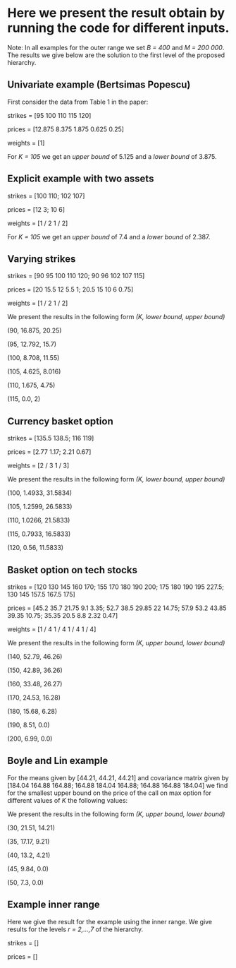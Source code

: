 # Here we present the result obtain by running the code for different inputs. 

Note: In all examples for the outer range we set *B = 400* and *M = 200 000*. The results we give below are the solution to the first level of the proposed hierarchy. 


## Univariate example (Bertsimas Popescu)
First consider the data from Table 1 in the paper:

strikes = [95 100 110 115 120]

prices = [12.875 8.375 1.875 0.625 0.25]

weights = [1]

For *K = 105* we get an *upper bound* of 5.125 and a *lower bound* of 3.875.

## Explicit example with two assets

strikes = [100 110;
          102 107]

prices = [12 3;
          10 6]

weights = [1 / 2 1 / 2]

For *K = 105* we get an *upper bound* of 7.4 and a *lower bound* of 2.387.

## Varying strikes 

strikes = [90 95 100 110 120; 90 96 102 107 115]

prices = [20 15.5 12 5.5 1; 20.5 15 10 6 0.75]

weights = [1 / 2 1 / 2]

We present the results in the following form *(K, lower bound, upper bound)*

(90, 16.875, 20.25)

(95, 12.792, 15.7)

(100, 8.708, 11.55)

(105, 4.625, 8.016)

(110, 1.675, 4.75)

(115, 0.0, 2)

## Currency basket option

strikes = [135.5 138.5; 116 119]

prices = [2.77 1.17; 2.21 0.67]

weights = [2 / 3 1 / 3]


We present the results in the following form *(K, lower bound, upper bound)*

(100, 1.4933, 31.5834)

(105, 1.2599, 26.5833)

(110, 1.0266, 21.5833)

(115, 0.7933, 16.5833)

(120, 0.56, 11.5833)

## Basket option on tech stocks 

strikes = [120 130 145 160 170; 155 170 180 190 200; 175 180 190 195 227.5; 130 145 157.5 167.5 175]

prices = [45.2 35.7 21.75 9.1 3.35; 52.7 38.5 29.85 22 14.75; 57.9 53.2 43.85 39.35 10.75; 35.35 20.5 8.8 2.32 0.47]

weights = [1 / 4 1 / 4 1 / 4 1 / 4]

We present the results in the following form *(K, upper bound, lower bound)*

(140, 52.79, 46.26)

(150, 42.89, 36.26)

(160, 33.48, 26.27)

(170, 24.53, 16.28)

(180, 15.68, 6.28)

(190, 8.51, 0.0)

(200, 6.99, 0.0)

## Boyle and Lin example

For the means given by [44.21, 44.21, 44.21] and covariance matrix given by [184.04 164.88 164.88; 164.88 184.04 164.88; 164.88 164.88 184.04]
we find for the smallest upper bound on the price of the call on max option for different values of *K* the following values:

We present the results in the following form *(K, upper bound, lower bound)*

(30, 21.51, 14.21)

(35, 17.17, 9.21)

(40, 13.2, 4.21)

(45, 9.84, 0.0)

(50, 7.3, 0.0)

## Example inner range

Here we give the result for the example using the inner range. We give results for the levels *r = 2,...,7* of the hierarchy.

strikes = []

prices = []
